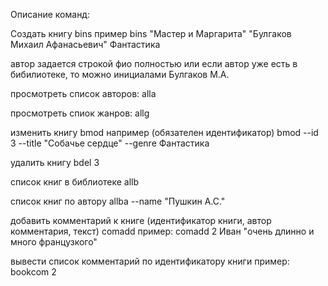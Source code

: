 Описание команд:

Cоздать книгу
bins
пример
bins "Мастер и Маргарита" "Булгаков Михаил Афанасьевич" Фантастика

автор задается строкой фио полностью или если автор уже есть в бибилиотеке, то можно инициалами Булгаков M.A.

просмотреть список авторов:
alla

просмотреть спиок жанров:
allg

изменить книгу
bmod
например (обязателен идентификатор)
bmod --id 3 --title "Собачье сердце" --genre Фантастика

удалить книгу
bdel 3

список книг в библиотеке
allb

список книг по автору
allba --name "Пушкин А.С."

добавить комментарий к книге (идентификатор книги, автор комментария, текст)
comadd
пример:
comadd 2 Иван "очень длинно и много французкого"

вывести список комментарий по идентификатору книги
пример:
bookcom 2


 




